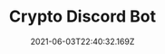 ---
title: Crypto Discord Bot
order: 4
date: "2021-06-03T22:40:32.169Z"
category: bot
tags: ['python', 'discord.py', 'alpha vantage api']
image: './image.jpg'
github: 'https://github.com/lumamoto/crypto-discord-bot'
description: "Users can choose a cryptocurrency they want to track and get notified when the exchange rate is above or below user-specified thresholds. The bot also updates its status every 5 minutes to include the current exchange rate. "
---
